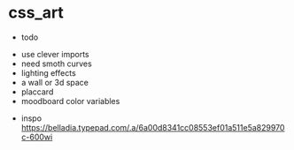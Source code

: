 # css_art

- todo
+ use clever imports
+ need smoth curves
+ lighting effects
+ a wall or 3d space
+ placcard
+ moodboard color variables


- inspo
https://belladia.typepad.com/.a/6a00d8341cc08553ef01a511e5a829970c-600wi
